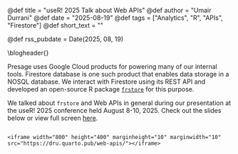 @def title = "useR! 2025 Talk about Web APIs"
@def author = "Umair Durrani"
@def date = "2025-08-19"
@def tags = ["Analytics", "R", "APIs", "Firestore"]
@def short_text = ""

@def rss_pubdate = Date(2025, 08, 19)

\blogheader{}

Presage uses Google Cloud products for powering many of our internal tools. Firestore database is one such product that enables data storage in a NOSQL database. We interact with Firestore using its REST API and developed an open-source R package [`frstore`](https://github.com/Presage-Group/frstore) for this purpose.

We talked about `frstore` and Web APIs in general during our presentation at the useR! 2025 conference held August 8-10, 2025. Check out the slides below or view full screen [here](https://dru.quarto.pub/web-apis/).

~~~

<iframe width="800" height="400" marginheight="10" marginwidth="10" src="https://dru.quarto.pub/web-apis/"></iframe>

~~~


